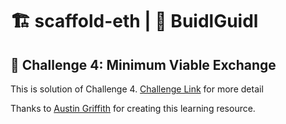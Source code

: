 # 🏗 scaffold-eth | 🏰 BuidlGuidl

## 🚩 **Challenge 4: Minimum Viable Exchange**

This is solution of Challenge 4. [Challenge Link](https://github.com/scaffold-eth/scaffold-eth-challenges/tree/challenge-4-dex) for more detail

Thanks to [Austin Griffith](https://github.com/austintgriffith) for creating this learning resource.

